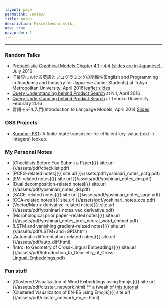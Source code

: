 ```yaml
---
layout: page
permalink: /notes/
title: notes
description: Miscellenous work.
nav: true
nav_order: 1
---
```


---

### Random Talks
* [Probabilistic Graphical Models Chapter 4.1 - 4.4 (slides are in Japanese)](http://www.slideshare.net/yoshinarifujinuma/pgm-chapter4-firstpartforpublic2-64271462), July 2016
* IT業界における英語とプログラミングの関係性(English and Programming in Academia and Industry for Japanese Junior Students) at Tokyo Metropolitan University, April 2016 [leaflet](http://www.sd.tmu.ac.jp/extra/download.html?d=assets/files/download/news/ver0_ICTspecial20160426.pdf) [slides](http://www.slideshare.net/yoshinarifujinuma/it-63436578)
* [Query Understanding behind Product Search](http://www-al.nii.ac.jp/blog/2016-4-1-seminar-talk-by-yoshinari-fujinuma/)  at NII, April 2016
* [Query Understanding behind Product Search](http://www.cl.ecei.tohoku.ac.jp/index.php?MiCS) at Tohoku University, Feburary 2016
* 言語モデル入門(Introduction to Language Models, April 2014 [Slides](http://www.slideshare.net/yoshinarifujinuma/04-12-labmeetingforpublic)

### OSS Projects
* [Kuromoji FST](https://github.com/atilika/fst): A finite-state transducer for efficient key-value (text -> integers) lookup.

### My Personal Notes
* [Checklists Before You Submit a Paper]({{ site.url }}/assets/pdf/checklist.pdf)
* [PCFG-related notes]({{ site.url }}/assets/pdf/yoshinari_notes_pcfg.pdf)
* [EM-related notes]({{ site.url }}/assets/pdf/yoshinari_notes_em.pdf)
* [Dual decomposition-related notes]({{ site.url }}/assets/pdf/yoshinari_notes_dd.pdf)
* [SAGE-related notes]({{ site.url }}/assets/pdf/yoshinari_notes_sage.pdf)
* [CCA-related notes]({{ site.url }}/assets/pdf/yoshinari_notes_cca.pdf)
* [Vector/Matrix derivative-related notes]({{ site.url }}/assets/pdf/yoshinari_notes_vec_derivative.pdf)
* [Morphological prior paper -related notes]({{ site.url }}/assets/pdf/yoshinari_notes_prob_neural_word_embed.pdf)
* [LSTM and vanishing gradient-related notes]({{ site.url }}/assets/pdf/LSTM+and+GRU.html)
* [Automatic differentiation-related notes]({{ site.url }}/assets/pdf/auto_diff.html)
* [Intro. to Geometry of Cross-Lingual Embeddings]({{ site.url }}/assets/pdf/Introduction_to_Geometry_of_Cross-Lingual_Embeddings.pdf)

### Fun stuff
* [Clustered Visualizaiton of Word Embeddings using Emojis]({{ site.url }}/assets/pdf/cluster_network.html)
** a tweak of [this tutorial](http://bl.ocks.org/GerHobbelt/3071239)
* [Clustered Visualizaiton of EN-ES using Emojis]({{ site.url }}/assets/pdf/cluster_network_en_es.html)


